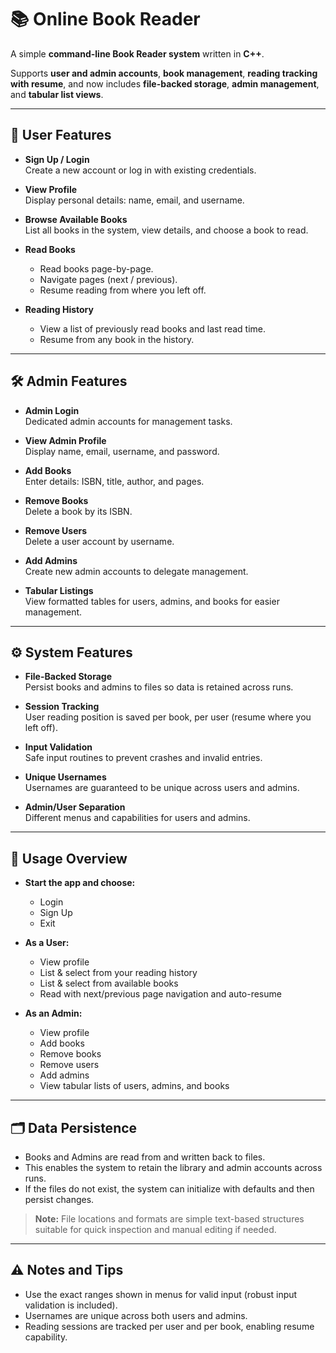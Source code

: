 # 📚 Online Book Reader

A simple **command-line Book Reader system** written in **C++**.  

Supports **user and admin accounts**, **book management**, **reading tracking with resume**, and now includes **file-backed storage**, **admin management**, and **tabular list views**.

---

## 👤 User Features

- **Sign Up / Login**  
  Create a new account or log in with existing credentials.

- **View Profile**  
  Display personal details: name, email, and username.

- **Browse Available Books**  
  List all books in the system, view details, and choose a book to read.

- **Read Books**  
  - Read books page-by-page.  
  - Navigate pages (next / previous).  
  - Resume reading from where you left off.

- **Reading History**  
  - View a list of previously read books and last read time.  
  - Resume from any book in the history.

---

## 🛠️ Admin Features

- **Admin Login**  
  Dedicated admin accounts for management tasks.

- **View Admin Profile**  
  Display name, email, username, and password.

- **Add Books**  
  Enter details: ISBN, title, author, and pages.

- **Remove Books**  
  Delete a book by its ISBN.

- **Remove Users**  
  Delete a user account by username.

- **Add Admins**  
  Create new admin accounts to delegate management.

- **Tabular Listings**  
  View formatted tables for users, admins, and books for easier management.

---

## ⚙️ System Features

- **File-Backed Storage**  
  Persist books and admins to files so data is retained across runs.

- **Session Tracking**  
  User reading position is saved per book, per user (resume where you left off).

- **Input Validation**  
  Safe input routines to prevent crashes and invalid entries.

- **Unique Usernames**  
  Usernames are guaranteed to be unique across users and admins.

- **Admin/User Separation**  
  Different menus and capabilities for users and admins.

---

## 🧭 Usage Overview

- **Start the app and choose:**
  - Login  
  - Sign Up  
  - Exit  

- **As a User:**
  - View profile  
  - List & select from your reading history  
  - List & select from available books  
  - Read with next/previous page navigation and auto-resume  

- **As an Admin:**
  - View profile  
  - Add books  
  - Remove books  
  - Remove users  
  - Add admins  
  - View tabular lists of users, admins, and books  

---

## 🗂️ Data Persistence

- Books and Admins are read from and written back to files.  
- This enables the system to retain the library and admin accounts across runs.  
- If the files do not exist, the system can initialize with defaults and then persist changes.  

> **Note:** File locations and formats are simple text-based structures suitable for quick inspection and manual editing if needed.

---

## ⚠️ Notes and Tips

- Use the exact ranges shown in menus for valid input (robust input validation is included).  
- Usernames are unique across both users and admins.  
- Reading sessions are tracked per user and per book, enabling resume capability.  

